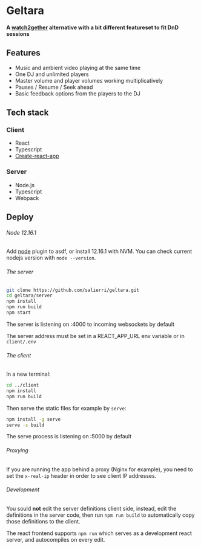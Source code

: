 # Geltara

**A [watch2gether](https://www.watch2gether.com/) alternative with a bit different featureset to fit DnD sessions**

## Features

- Music and ambient video playing at the same time
- One DJ and unlimited players
- Master volume and player volumes working multiplicatively
- Pauses / Resume / Seek ahead
- Basic feedback options from the players to the DJ

## Tech stack

### Client

- React
- Typescript
- [Create-react-app](https://github.com/facebook/create-react-app)

### Server

- Node.js
- Typescript
- Webpack

## Deploy

###### Node 12.16.1

Add [node](https://github.com/asdf-vm/asdf-nodejs) plugin to asdf, or install 12.16.1 with NVM. You can check current nodejs version with `node --version`. 

###### The server

```bash
git clone https://github.com/salierri/geltara.git
cd geltara/server
npm install
npm run build
npm start
```

The server is listening on :4000 to incoming websockets by default

The server address must be set in a REACT_APP_URL env variable or in `client/.env`

###### The client

In a new terminal:

```bash
cd ../client
npm install
npm run build
```

Then serve the static files for example by `serve`:

```bash
npm install -g serve
serve -s build
```

The serve process is listening on :5000 by default

###### Proxying

If you are running the app behind a proxy (Nginx for example), you need to set the `x-real-ip` header in order to see client IP addresses.

###### Development

You sould __not__ edit the server definitions client side, instead, edit the definitions in the server code, then run `npm run build` to automatically copy those definitions to the client.

The react frontend supports `npm run` which serves as a development react server, and autocompiles on every edit.
